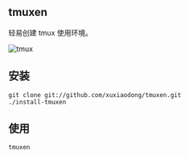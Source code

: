 tmuxen
------

轻易创建 tmux 使用环境。

![tmux](https://github.com/xuxiaodong/tmuxen/raw/master/screenshot.png)

## 安装

    git clone git://github.com/xuxiaodong/tmuxen.git
    ./install-tmuxen

## 使用

    tmuxen
